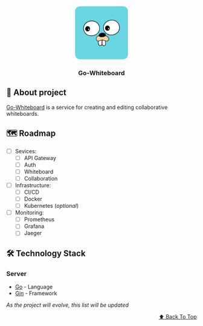 <div id="readme-top"></div>

[//]: # (Project logo)
<br/>
<div align="center">
    <a href="https://github.com/S1riyS/go-whiteboard">
        <img src="docs/assets/logo.png" alt="Logo" width="140" height="140">
    </a>
    <h3 align="center">Go-Whiteboard</h3>
</div>

## 📌 About project

[Go-Whiteboard](https://github.com/S1riyS/go-whiteboard) is a service for creating and editing collaborative whiteboards.

## 🗺️ Roadmap
- [ ] Sevices:
    - [ ] API Gateway
    - [ ] Auth
    - [ ] Whiteboard
    - [ ] Collaboration
- [ ] Infrastructure:
    - [ ] CI/CD
    - [ ] Docker
    - [ ] Kubernetes (*optional*)
- [ ] Monitoring:
    - [ ] Prometheus
    - [ ] Grafana
    - [ ] Jaeger

## 🛠️ Technology Stack
### Server
- [Go](https://go.dev/) - Language
- [Gin](https://gin-gonic.com/) - Framework

*As the project will evolve, this list will be updated*

<p align="right"><a href="#readme-top">⬆️ Back To Top</a></p>